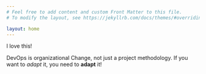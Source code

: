 ```yaml
---
# Feel free to add content and custom Front Matter to this file.
# To modify the layout, see https://jekyllrb.com/docs/themes/#overriding-theme-defaults

layout: home
---
```


I love this!

DevOps is organizational Change, not just a project methodology.
If you want to *adapt* it, you need to **adapt** it!